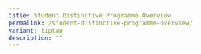```yaml
---
title: Student Distinctive Programme Overview
permalink: /student-distinctive-programme-overview/
variant: tiptap
description: ""
---
```

